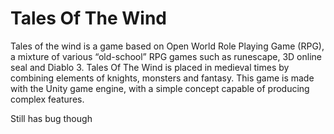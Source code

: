 # Tales Of The Wind

Tales of the wind is a game based on Open World Role Playing Game (RPG), a mixture of various “old-school” RPG games such as runescape, 3D online seal and Diablo 3. Tales Of The Wind is placed in medieval times by combining elements of knights, monsters and fantasy. This game is made with the Unity game engine, with a simple concept capable of producing complex features.

Still has bug though
